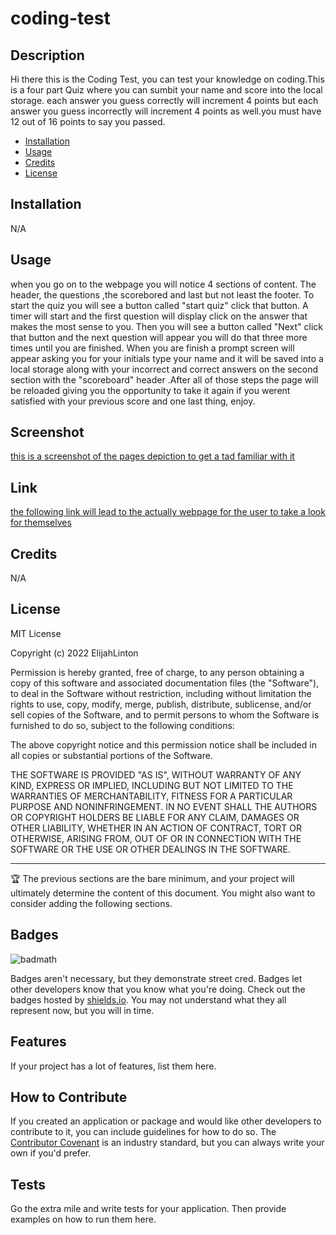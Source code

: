 # coding-test


## Description
Hi there this is the Coding Test, you can test your knowledge on coding.This is a four part Quiz where you can sumbit your name and score into the local storage. each answer you guess correctly will increment 4 points but each answer you guess incorrectly will increment 4 points as well.you must have 12 out of 16 points to say you passed.



- [Installation](#Installion)
- [Usage](#Usage.)
- [Credits](#project)
- [License](#Liscense)

## Installation

N/A

## Usage
when you go on to the webpage  you will notice 4 sections of content. The header, the questions ,the scorebored and last but not least the footer. To start the quiz you will see a button called "start quiz" click that button. A timer will start and the first question will display click on the answer that makes the most sense to you. Then you will see a button called "Next" click that button and the next question will appear you will do that three more times until you are finished. When you are finish a prompt screen will appear asking you for your initials type your name and it will be saved into a local storage along with your incorrect and correct answers on the second section with the "scoreboard" header .After all of those steps the page will be reloaded giving you the opportunity to take it again if you werent satisfied with your previous score and one last thing, enjoy.

## Screenshot
[this is a screenshot of the pages depiction to get a tad familiar with it](./assets/codingQuizScreenshot.PNG)

## Link
[the following link will lead to the actually webpage for the user to take a look for themselves]()
## Credits

N/A

## License

MIT License

Copyright (c) 2022 ElijahLinton

Permission is hereby granted, free of charge, to any person obtaining a copy
of this software and associated documentation files (the "Software"), to deal
in the Software without restriction, including without limitation the rights
to use, copy, modify, merge, publish, distribute, sublicense, and/or sell
copies of the Software, and to permit persons to whom the Software is
furnished to do so, subject to the following conditions:

The above copyright notice and this permission notice shall be included in all
copies or substantial portions of the Software.

THE SOFTWARE IS PROVIDED "AS IS", WITHOUT WARRANTY OF ANY KIND, EXPRESS OR
IMPLIED, INCLUDING BUT NOT LIMITED TO THE WARRANTIES OF MERCHANTABILITY,
FITNESS FOR A PARTICULAR PURPOSE AND NONINFRINGEMENT. IN NO EVENT SHALL THE
AUTHORS OR COPYRIGHT HOLDERS BE LIABLE FOR ANY CLAIM, DAMAGES OR OTHER
LIABILITY, WHETHER IN AN ACTION OF CONTRACT, TORT OR OTHERWISE, ARISING FROM,
OUT OF OR IN CONNECTION WITH THE SOFTWARE OR THE USE OR OTHER DEALINGS IN THE
SOFTWARE.

---

🏆 The previous sections are the bare minimum, and your project will ultimately determine the content of this document. You might also want to consider adding the following sections.

## Badges

![badmath](https://img.shields.io/github/languages/top/nielsenjared/badmath)

Badges aren't necessary, but they demonstrate street cred. Badges let other developers know that you know what you're doing. Check out the badges hosted by [shields.io](https://shields.io/). You may not understand what they all represent now, but you will in time.

## Features

If your project has a lot of features, list them here.

## How to Contribute

If you created an application or package and would like other developers to contribute to it, you can include guidelines for how to do so. The [Contributor Covenant](https://www.contributor-covenant.org/) is an industry standard, but you can always write your own if you'd prefer.

## Tests

Go the extra mile and write tests for your application. Then provide examples on how to run them here.
